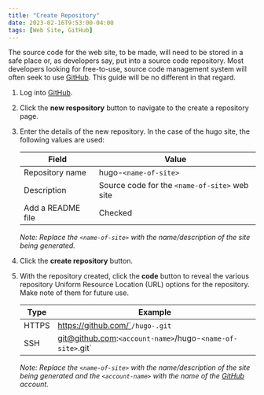 ```yaml
---
title: "Create Repository"
date: 2023-02-16T9:53:00-04:00
tags: [Web Site, GitHub]
---
```

The source code for the web site, to be made, will need to be stored in a safe place or, as developers say, put into a source code repository.  Most developers looking for free-to-use, source code management system will often seek to use [GitHub](https://github.com/).  This guide will be no different in that regard.

1. Log into [GitHub](https://github.com/).

1. Click the **new respository** button to navigate to the create a repository page.

1. Enter the details of the new repository.  In the case of the hugo site, the following values are used:

   | Field | Value |
   |--|--|
   | Repository name | hugo-`<name-of-site>` |
   | Description | Source code for the `<name-of-site>` web site |
   | Add a README file | Checked

   *Note: Replace the `<name-of-site>` with the name/description of the site being generated.*

1. Click the **create repository** button.

1. With the repository created, click the **code** button to reveal the various repository Uniform Resource Location (URL) options for the repository.  Make note of them for future use.

   | Type | Example |
   |--|--|
   | HTTPS | https://github.com/`<account-name>`/hugo-`<name-of-site>`.git` |
   | SSH | git@github.com:`<account-name>`/hugo-`<name-of-site>`.git` |

   *Note: Replace the `<name-of-site>` with the name/description of the site being generated and the `<account-name>` with the name of the [GitHub](https://github.com/) account.*